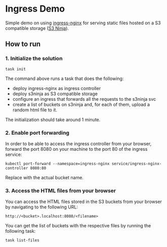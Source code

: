 <!---
# Licensed to the Apache Software Foundation (ASF) under one
# or more contributor license agreements.  See the NOTICE file
# distributed with this work for additional information
# regarding copyright ownership.  The ASF licenses this file
# to you under the Apache License, Version 2.0 (the
# "License"); you may not use this file except in compliance
# with the License.  You may obtain a copy of the License at
#
#   http://www.apache.org/licenses/LICENSE-2.0
#
# Unless required by applicable law or agreed to in writing,
# software distributed under the License is distributed on an
# "AS IS" BASIS, WITHOUT WARRANTIES OR CONDITIONS OF ANY
# KIND, either express or implied.  See the License for the
# specific language governing permissions and limitations
# under the License.
#
-->

# Ingress Demo
Simple demo on using [ingress-nginx]() for serving static files hosted on a S3 compatible storage ([S3 Ninja](https://github.com/scireum/s3ninja)).


## How to run

### 1. Initialize the solution
```shell
task init
```

The command above runs a task that does the following: 
* deploy ingress-nginx as ingress controller
* deploy s3ninja as S3 compatible storage
* configure an ingress that forwards all the requests to the s3ninja svc
* create a list of buckets on s3ninja and, for each of them, upload a random html file to it.

The initialization should take around 1 minute.

### 2. Enable port forwarding 
In order to be able to access the ingress controller from your browser, forward the port 8080 on your machine to the port 80 of the ingress service:
```shell
kubectl port-forward --namespace=ingress-nginx service/ingress-nginx-controller 8080:80
```

Replace <bucket> with the actual bucket name.

### 3. Access the HTML files from your browser
You can access the HTML files stored in the S3 buckets from your browser by navigating to the following URL:
```
http://<bucket>.localhost:8080/<filename>
```

You can get the list of buckets with the respective files by running the following task:
```shell
task list-files
```
